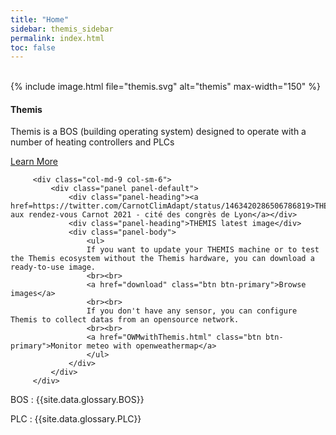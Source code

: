 ```yaml
---
title: "Home"
sidebar: themis_sidebar
permalink: index.html
toc: false
---
```

<br>
<div class="row">
         <div class="col-lg-12">
         </div>
         <div class="col-md-3 col-sm-6">
             <div class="panel panel-default text-center">
                 <div class="panel-heading">
                     {% include image.html file="themis.svg" alt="themis" max-width="150" %}
                 </div>                 
                 <div class="panel-body">
                     <h4>Themis</h4>
                     <p>Themis is a BOS (building operating system) designed to operate with a number of heating controllers and PLCs</p>
                     <a href="Themis_overview.html" class="btn btn-primary">Learn More</a>
                 </div>
             </div>
         </div>
         
         
         
         <div class="col-md-9 col-sm-6">
             <div class="panel panel-default">
                 <div class="panel-heading"><a href=https://twitter.com/CarnotClimAdapt/status/1463420286506786819>THEMIS aux rendez-vous Carnot 2021 - cité des congrès de Lyon</a></div>
                 <div class="panel-heading">THEMIS latest image</div>
                 <div class="panel-body">
                     <ul>
                     If you want to update your THEMIS machine or to test the Themis ecosystem without the Themis hardware, you can download a ready-to-use image.
                     <br><br>
                     <a href="download" class="btn btn-primary">Browse images</a>
                     <br><br>
                     If you don't have any sensor, you can configure Themis to collect datas from an opensource network.
                     <br><br>
                     <a href="OWMwithThemis.html" class="btn btn-primary">Monitor meteo with openweathermap</a>
                     </ul>
                 </div>
             </div>
         </div>
</div>

BOS
: {{site.data.glossary.BOS}}

PLC
: {{site.data.glossary.PLC}}
